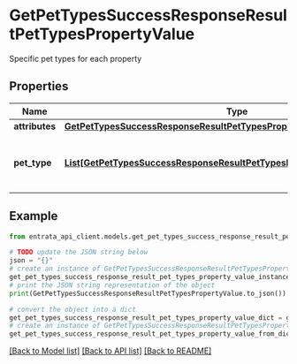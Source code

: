 # GetPetTypesSuccessResponseResultPetTypesPropertyValue

Specific pet types for each property

## Properties

Name | Type | Description | Notes
------------ | ------------- | ------------- | -------------
**attributes** | [**GetPetTypesSuccessResponseResultPetTypesPropertyValueAttributes**](GetPetTypesSuccessResponseResultPetTypesPropertyValueAttributes.md) |  | [optional] 
**pet_type** | [**List[GetPetTypesSuccessResponseResultPetTypesPropertyValuePetTypeInner]**](GetPetTypesSuccessResponseResultPetTypesPropertyValuePetTypeInner.md) | List of pet types available for the property | [optional] 

## Example

```python
from entrata_api_client.models.get_pet_types_success_response_result_pet_types_property_value import GetPetTypesSuccessResponseResultPetTypesPropertyValue

# TODO update the JSON string below
json = "{}"
# create an instance of GetPetTypesSuccessResponseResultPetTypesPropertyValue from a JSON string
get_pet_types_success_response_result_pet_types_property_value_instance = GetPetTypesSuccessResponseResultPetTypesPropertyValue.from_json(json)
# print the JSON string representation of the object
print(GetPetTypesSuccessResponseResultPetTypesPropertyValue.to_json())

# convert the object into a dict
get_pet_types_success_response_result_pet_types_property_value_dict = get_pet_types_success_response_result_pet_types_property_value_instance.to_dict()
# create an instance of GetPetTypesSuccessResponseResultPetTypesPropertyValue from a dict
get_pet_types_success_response_result_pet_types_property_value_from_dict = GetPetTypesSuccessResponseResultPetTypesPropertyValue.from_dict(get_pet_types_success_response_result_pet_types_property_value_dict)
```
[[Back to Model list]](../README.md#documentation-for-models) [[Back to API list]](../README.md#documentation-for-api-endpoints) [[Back to README]](../README.md)


